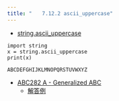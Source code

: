 ```yaml
---
title: "　　7.12.2 ascii_uppercase"
---
```


* [string.ascii_uppercase](https://docs.python.org/ja/3/library/string.html#string.ascii_uppercase)

```python:サンプルコード
import string
x = string.ascii_uppercase
print(x)
```

```text:実行結果
ABCDEFGHIJKLMNOPQRSTUVWXYZ
```

- [ABC282 A - Generalized ABC](https://atcoder.jp/contests/abc282/tasks/abc282_a)
    - [解答例](https://atcoder.jp/contests/abc282/submissions/37522738)